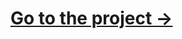 <h1><a href="https://vladislavkoronchik.github.io/intensive-courses/mathed/news-aggregator/" target="_blank">Go to the project →</a></h1>
